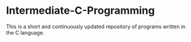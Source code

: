 # Intermediate-C-Programming
This is a short and continuously updated repository of programs written in the C language. 
